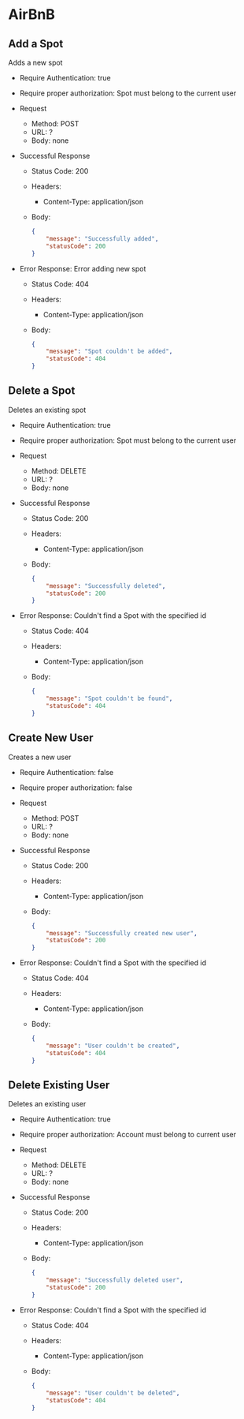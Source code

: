 # AirBnB

## Add a Spot

Adds a new spot

* Require Authentication: true
* Require proper authorization: Spot must belong to the current user
* Request
    * Method: POST
    * URL: ?
    * Body: none

* Successful Response
    * Status Code: 200
    * Headers:
        * Content-Type: application/json
    * Body:

        ```json
        {
            "message": "Successfully added",
            "statusCode": 200
        }
        ```

* Error Response: Error adding new spot
    * Status Code: 404
    * Headers:
        * Content-Type: application/json
    * Body:

        ```json
        {
            "message": "Spot couldn't be added",
            "statusCode": 404
        }
        ```

## Delete a Spot

Deletes an existing spot

* Require Authentication: true
* Require proper authorization: Spot must belong to the current user
* Request
    * Method: DELETE
    * URL: ?
    * Body: none

* Successful Response
    * Status Code: 200
    * Headers:
        * Content-Type: application/json
    * Body:

        ```json
        {
            "message": "Successfully deleted",
            "statusCode": 200
        }
        ```

* Error Response: Couldn't find a Spot with the specified id
    * Status Code: 404
    * Headers:
        * Content-Type: application/json
    * Body:

        ```json
        {
            "message": "Spot couldn't be found",
            "statusCode": 404
        }
        ```


## Create New User

Creates a new user

* Require Authentication: false
* Require proper authorization: false
* Request
    * Method: POST
    * URL: ?
    * Body: none

* Successful Response
    * Status Code: 200
    * Headers:
        * Content-Type: application/json
    * Body:

        ```json
        {
            "message": "Successfully created new user",
            "statusCode": 200
        }
        ```

* Error Response: Couldn't find a Spot with the specified id
    * Status Code: 404
    * Headers:
        * Content-Type: application/json
    * Body:

        ```json
        {
            "message": "User couldn't be created",
            "statusCode": 404
        }
        ```

## Delete Existing User

Deletes an existing user

* Require Authentication: true
* Require proper authorization: Account must belong to current user
* Request
    * Method: DELETE
    * URL: ?
    * Body: none

* Successful Response
    * Status Code: 200
    * Headers:
        * Content-Type: application/json
    * Body:

        ```json
        {
            "message": "Successfully deleted user",
            "statusCode": 200
        }
        ```

* Error Response: Couldn't find a Spot with the specified id
    * Status Code: 404
    * Headers:
        * Content-Type: application/json
    * Body:

        ```json
        {
            "message": "User couldn't be deleted",
            "statusCode": 404
        }
        ```
